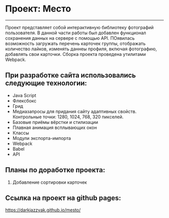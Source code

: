 # Проект: Место
----------------------------
Проект представляет собой интерактивную библиотеку фотографий пользователя.
В данной части работы был добавлен функционал сохранения данных на сервере с помощью API. ПОявилась возможность загружать перечень карточек группы, отображать количество лайков, изменять даннеы профиля, включая фотографию, добавлять свои карточки. Сборка проекта проведена утилитами Webpack.
## При разработке сайта использовались следующие технологии:
* Java Script
* Флексбокс
* Грид
* Медиазапросы для придания сайту адаптивных свойств. Контрольные точки: 1280, 1024, 768, 320 пикселей.
* Базовые приёмы вёрстки и стилизации
* Плавная анимация всплывающих окон
* Классы
* Модули экспорта-импорта
* Webpack
* Babel
* API
## Планы по доработке проекта:
1. Добавление сортировки карточек
## Ссылка на проект на github pages:
https://darkjazzyak.github.io/mesto/
